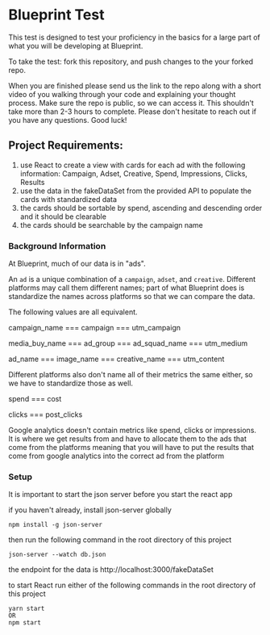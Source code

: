# Blueprint Test

This test is designed to test your proficiency in the basics for a large part of what you will be developing at Blueprint.

To take the test: fork this repository, and push changes to the your forked repo.

When you are finished please send us the link to the repo along with a short video of you walking through your code and explaining your thought process. Make sure the repo is public, so we can access it.
This shouldn't take more than 2-3 hours to complete.
Please don't hesitate to reach out if you have any questions. Good luck!

## Project Requirements:

1. use React to create a view with cards for each ad with the following information: Campaign, Adset, Creative, Spend, Impressions, Clicks, Results
2. use the data in the fakeDataSet from the provided API to populate the cards with standardized data
3. the cards should be sortable by spend, ascending and descending order and it should be clearable
4. the cards should be searchable by the campaign name

### Background Information

At Blueprint, much of our data is in "ads". 

An `ad` is a unique combination of a `campaign`, `adset`, and `creative`. Different platforms may call them different names; part of what Blueprint does is standardize the names across platforms so that we can compare the data.

The following values are all equivalent.

campaign_name === campaign === utm_campaign

media_buy_name === ad_group === ad_squad_name === utm_medium

ad_name === image_name === creative_name === utm_content

Different platforms also don't name all of their metrics the same either, so we have to standardize those as well.

spend === cost

clicks === post_clicks

Google analytics doesn't contain metrics like spend, clicks or impressions. It is where we get results from and have to allocate them to the ads that come from the platforms
meaning that you will have to put the results that come from google analytics into the correct ad from the platform

### Setup

It is important to start the json server before you start the react app

<!-- instructions on how to start the json server -->

if you haven't already, install json-server globally

```
npm install -g json-server
```

then run the following command in the root directory of this project

```
json-server --watch db.json
```

the endpoint for the data is http://localhost:3000/fakeDataSet

to start React run either of the following commands in the root directory of this project

```
yarn start
OR
npm start
```

